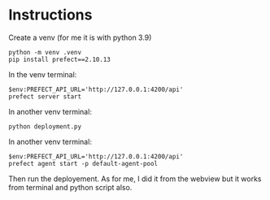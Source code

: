 # Instructions

Create a venv (for me it is with python 3.9)

    python -m venv .venv
    pip install prefect==2.10.13

In the venv terminal:

    $env:PREFECT_API_URL='http://127.0.0.1:4200/api'
    prefect server start

In another venv terminal:

    python deployment.py

In another venv terminal:

    $env:PREFECT_API_URL='http://127.0.0.1:4200/api'
    prefect agent start -p default-agent-pool

Then run the deployement. As for me, I did it from the webview but it works from terminal and python script also.